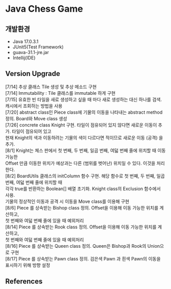 # Java Chess Game 

## 개발환경

- Java 17.0.3.1   
- JUnit5(Test Framework)
- guava-31.1-jre.jar  
- Intellij(IDE)

## Version Upgrade

[7/14] 추상 클래스 Tile 생성 및 추상 메소드 구현  
[7/14] Immutability : Tile 클래스를 immutable 하게 구현  
[7/15] 유효한 빈 타일을 새로 생성하고 싶을 때 마다 새로 생성하는 대신 하나를 검색.
캐시에서 조회하는 방법을 사용     
[7/20] abstract class인 Piece class에 기물의 이동을 나타내는 abstract method 정의.
Board와 Move class 생성  
[7/26] concrete class Knight 구현. 타일이 점유되어 있지 않다면 새로운 이동이 추가. 타일이 점유되어 있고  
현재 Knight의 색과 이동하려는 기물의 색이 다르다면 적이므로 새로운 이동 (공격) 을 추가.  
[8/1] Knight는 체스 판에서 첫 번째, 두 번째, 일곱 번째, 여덟 번째 줄에 위치할 때 이동 가능한  
Offset 만큼 이동한 위치가 예상과는 다른 (범위를 벗어난) 위치일 수 있다. 이것을 처리한다.  
[8/2] BoardUtils 클래스의 initColumn 함수 구현. 해당 함수로 첫 번째, 두 번째, 일곱 번째, 여덟 번째 줄에 위치할 때  
각각 true를 반환하는 Boolean[] 배열 초기화. Knight class의 Exclusion 함수에서 사용.  
기물의 정상적인 이동과 공격 시 이동을 Move class를 이용해 구현  
[8/6] Piece 를 상속받는 Bishop class 정의. Offset을 이용해 이동 가능한 위치를 계산하고,  
첫 번째와 여덟 번째 줄에 있을 때 예외처리  
[8/14] Piece 를 상속받는 Rook class 정의. Offset을 이용해 이동 가능한 위치를 계산하고,  
첫 번째와 여덟 번째 줄에 있을 때 예외처리  
[8/16] Piece 를 상속받는 Queen class 정의. Queen은 Bishop과 Rook의 Union으로 구현  
[8/17] Piece 를 상속받는 Pawn class 정의. 검은색 Pawn 과 흰색 Pawn의 이동을 표시하기 위해 방향 설정  



## References







 